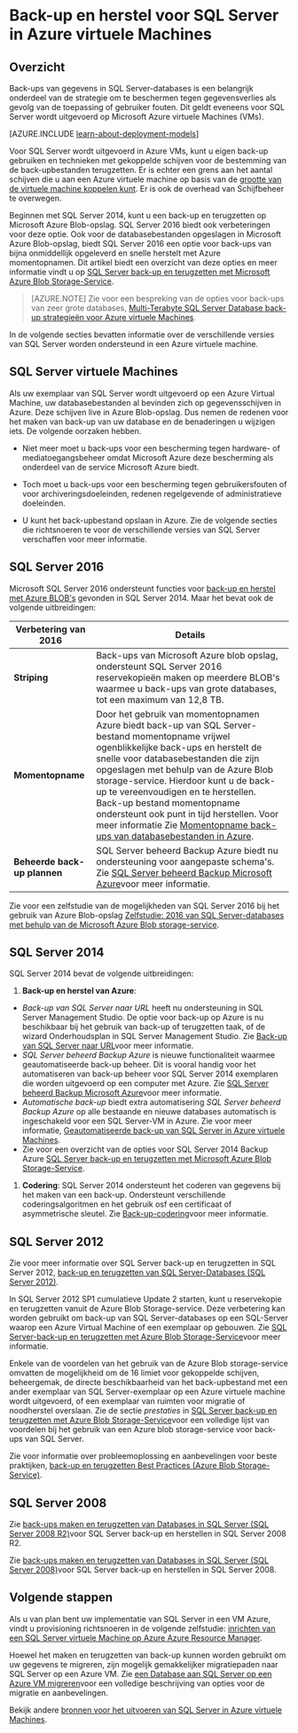 <properties
    pageTitle="Een back-up en herstel voor SQL Server | Microsoft Azure"
    description="Overwegingen bij het maken en terugzetten van back-up voor SQL Server-databases met Azure virtuele Machines beschreven."
    services="virtual-machines-windows"
    documentationCenter="na"
    authors="rothja"
    manager="jhubbard"
    editor=""
    tags="azure-resource-management" />

<tags
    ms.service="virtual-machines-windows"
    ms.devlang="na"
    ms.topic="article"
    ms.tgt_pltfrm="vm-windows-sql-server"
    ms.workload="infrastructure-services"
    ms.date="08/19/2016"
    ms.author="jroth" />

# <a name="backup-and-restore-for-sql-server-in-azure-virtual-machines"></a>Back-up en herstel voor SQL Server in Azure virtuele Machines

## <a name="overview"></a>Overzicht

Back-ups van gegevens in SQL Server-databases is een belangrijk onderdeel van de strategie om te beschermen tegen gegevensverlies als gevolg van de toepassing of gebruiker fouten. Dit geldt eveneens voor SQL Server wordt uitgevoerd op Microsoft Azure virtuele Machines (VMs).

[AZURE.INCLUDE [learn-about-deployment-models](../../includes/learn-about-deployment-models-both-include.md)]

Voor SQL Server wordt uitgevoerd in Azure VMs, kunt u eigen back-up gebruiken en technieken met gekoppelde schijven voor de bestemming van de back-upbestanden terugzetten. Er is echter een grens aan het aantal schijven die u aan een Azure virtuele machine op basis van de [grootte van de virtuele machine koppelen kunt](virtual-machines-linux-sizes.md). Er is ook de overhead van Schijfbeheer te overwegen.

Beginnen met SQL Server 2014, kunt u een back-up en terugzetten op Microsoft Azure Blob-opslag. SQL Server 2016 biedt ook verbeteringen voor deze optie. Ook voor de databasebestanden opgeslagen in Microsoft Azure Blob-opslag, biedt SQL Server 2016 een optie voor back-ups van bijna onmiddellijk opgeleverd en snelle herstelt met Azure momentopnamen. Dit artikel biedt een overzicht van deze opties en meer informatie vindt u op [SQL Server back-up en terugzetten met Microsoft Azure Blob Storage-Service](https://msdn.microsoft.com/library/jj919148.aspx).

>[AZURE.NOTE] Zie voor een bespreking van de opties voor back-ups van zeer grote databases, [Multi-Terabyte SQL Server Database back-up strategieën voor Azure virtuele Machines](http://blogs.msdn.com/b/igorpag/archive/2015/07/28/multi-terabyte-sql-server-database-backup-strategies-for-azure-virtual-machines.aspx).

In de volgende secties bevatten informatie over de verschillende versies van SQL Server worden ondersteund in een Azure virtuele machine.

## <a name="sql-server-virtual-machines"></a>SQL Server virtuele Machines

Als uw exemplaar van SQL Server wordt uitgevoerd op een Azure Virtual Machine, uw databasebestanden al bevinden zich op gegevensschijven in Azure. Deze schijven live in Azure Blob-opslag. Dus nemen de redenen voor het maken van back-up van uw database en de benaderingen u wijzigen iets. De volgende oorzaken hebben. 

- Niet meer moet u back-ups voor een bescherming tegen hardware- of mediatoegangsbeheer omdat Microsoft Azure deze bescherming als onderdeel van de service Microsoft Azure biedt.

- Toch moet u back-ups voor een bescherming tegen gebruikersfouten of voor archiveringsdoeleinden, redenen regelgevende of administratieve doeleinden.

- U kunt het back-upbestand opslaan in Azure. Zie de volgende secties die richtsnoeren te voor de verschillende versies van SQL Server verschaffen voor meer informatie.

## <a name="sql-server-2016"></a>SQL Server 2016

Microsoft SQL Server 2016 ondersteunt functies voor [back-up en herstel met Azure BLOB's](https://msdn.microsoft.com/library/jj919148.aspx) gevonden in SQL Server 2014. Maar het bevat ook de volgende uitbreidingen:

| Verbetering van 2016               | Details                          |
|---------------------|-------------------------------|
| **Striping**              | Back-ups van Microsoft Azure blob opslag, ondersteunt SQL Server 2016 reservekopieën maken op meerdere BLOB's waarmee u back-ups van grote databases, tot een maximum van 12,8 TB.      |
| **Momentopname**                | Door het gebruik van momentopnamen Azure biedt back-up van SQL Server-bestand momentopname vrijwel ogenblikkelijke back-ups en herstelt de snelle voor databasebestanden die zijn opgeslagen met behulp van de Azure Blob storage-service. Hierdoor kunt u de back-up te vereenvoudigen en te herstellen. Back-up bestand momentopname ondersteunt ook punt in tijd herstellen. Voor meer informatie Zie [Momentopname back-ups van databasebestanden in Azure](https://msdn.microsoft.com/library/mt169363%28v=sql.130%29.aspx).   |
| **Beheerde back-up plannen**            | SQL Server beheerd Backup Azure biedt nu ondersteuning voor aangepaste schema's. Zie [SQL Server beheerd Backup Microsoft Azure](https://msdn.microsoft.com/library/dn449496.aspx)voor meer informatie.   |

Zie voor een zelfstudie van de mogelijkheden van SQL Server 2016 bij het gebruik van Azure Blob-opslag [Zelfstudie: 2016 van SQL Server-databases met behulp van de Microsoft Azure Blob storage-service](https://msdn.microsoft.com/library/dn466438.aspx).

## <a name="sql-server-2014"></a>SQL Server 2014

SQL Server 2014 bevat de volgende uitbreidingen:

1. **Back-up en herstel van Azure**:

 - *Back-up van SQL Server naar URL* heeft nu ondersteuning in SQL Server Management Studio. De optie voor back-up op Azure is nu beschikbaar bij het gebruik van back-up of terugzetten taak, of de wizard Onderhoudsplan in SQL Server Management Studio. Zie [Back-up van SQL Server naar URL](https://msdn.microsoft.com/library/jj919148%28v=sql.120%29.aspx)voor meer informatie.
 - *SQL Server beheerd Backup Azure* is nieuwe functionaliteit waarmee geautomatiseerde back-up beheer. Dit is vooral handig voor het automatiseren van back-up beheer voor SQL Server 2014 exemplaren die worden uitgevoerd op een computer met Azure. Zie [SQL Server beheerd Backup Microsoft Azure](https://msdn.microsoft.com/library/dn449496%28v=sql.120%29.aspx)voor meer informatie.
 - *Automatische back-up* biedt extra automatisering *SQL Server beheerd Backup Azure* op alle bestaande en nieuwe databases automatisch is ingeschakeld voor een SQL Server-VM in Azure. Zie voor meer informatie, [Geautomatiseerde back-up van SQL Server in Azure virtuele Machines](virtual-machines-windows-sql-automated-backup.md).
 - Zie voor een overzicht van de opties voor SQL Server 2014 Backup Azure [SQL Server back-up en terugzetten met Microsoft Azure Blob Storage-Service](https://msdn.microsoft.com/library/jj919148%28v=sql.120%29.aspx).

1. **Codering**: SQL Server 2014 ondersteunt het coderen van gegevens bij het maken van een back-up. Ondersteunt verschillende coderingsalgoritmen en het gebruik osf een certificaat of asymmetrische sleutel. Zie [Back-up-codering](https://msdn.microsoft.com/library/dn449489%28v=sql.120%29.aspx)voor meer informatie.

## <a name="sql-server-2012"></a>SQL Server 2012

Zie voor meer informatie over SQL Server back-up en terugzetten in SQL Server 2012, [back-up en terugzetten van SQL Server-Databases (SQL Server 2012)](https://msdn.microsoft.com/library/ms187048%28v=sql.110%29.aspx).

In SQL Server 2012 SP1 cumulatieve Update 2 starten, kunt u reservekopie en terugzetten vanuit de Azure Blob Storage-service. Deze verbetering kan worden gebruikt om back-up van SQL Server-databases op een SQL-Server waarop een Azure Virtual Machine of een exemplaar op gebouwen. Zie [SQL Server-back-up en terugzetten met Azure Blob Storage-Service](https://msdn.microsoft.com/library/jj919148%28v=sql.110%29.aspx)voor meer informatie.

Enkele van de voordelen van het gebruik van de Azure Blob storage-service omvatten de mogelijkheid om de 16 limiet voor gekoppelde schijven, beheergemak, de directe beschikbaarheid van het back-upbestand met een ander exemplaar van SQL Server-exemplaar op een Azure virtuele machine wordt uitgevoerd, of een exemplaar van ruimten voor migratie of noodherstel overslaan. Zie de sectie *prestaties* in [SQL Server back-up en terugzetten met Azure Blob Storage-Service](https://msdn.microsoft.com/library/jj919148%28v=sql.110%29.aspx)voor een volledige lijst van voordelen bij het gebruik van een Azure blob storage-service voor back-ups van SQL Server.

Zie voor informatie over probleemoplossing en aanbevelingen voor beste praktijken, [back-up en terugzetten Best Practices (Azure Blob Storage-Service)](https://msdn.microsoft.com/library/jj919149%28v=sql.110%29.aspx).

## <a name="sql-server-2008"></a>SQL Server 2008

Zie [back-ups maken en terugzetten van Databases in SQL Server (SQL Server 2008 R2)](https://msdn.microsoft.com/library/ms187048%28v=sql.105%29.aspx)voor SQL Server back-up en herstellen in SQL Server 2008 R2.

Zie [back-ups maken en terugzetten van Databases in SQL Server (SQL Server 2008)](https://msdn.microsoft.com/library/ms187048%28v=sql.100%29.aspx)voor SQL Server back-up en herstellen in SQL Server 2008.

## <a name="next-steps"></a>Volgende stappen

Als u van plan bent uw implementatie van SQL Server in een VM Azure, vindt u provisioning richtsnoeren in de volgende zelfstudie: [inrichten van een SQL Server virtuele Machine op Azure Azure Resource Manager](virtual-machines-windows-portal-sql-server-provision.md).

Hoewel het maken en terugzetten van back-up kunnen worden gebruikt om uw gegevens te migreren, zijn mogelijk gemakkelijker migratiepaden naar SQL Server op een Azure VM. Zie [een Database aan SQL Server op een Azure VM migreren](virtual-machines-windows-migrate-sql.md)voor een volledige beschrijving van opties voor de migratie en aanbevelingen.

Bekijk andere [bronnen voor het uitvoeren van SQL Server in Azure virtuele Machines](virtual-machines-windows-sql-server-iaas-overview.md).
